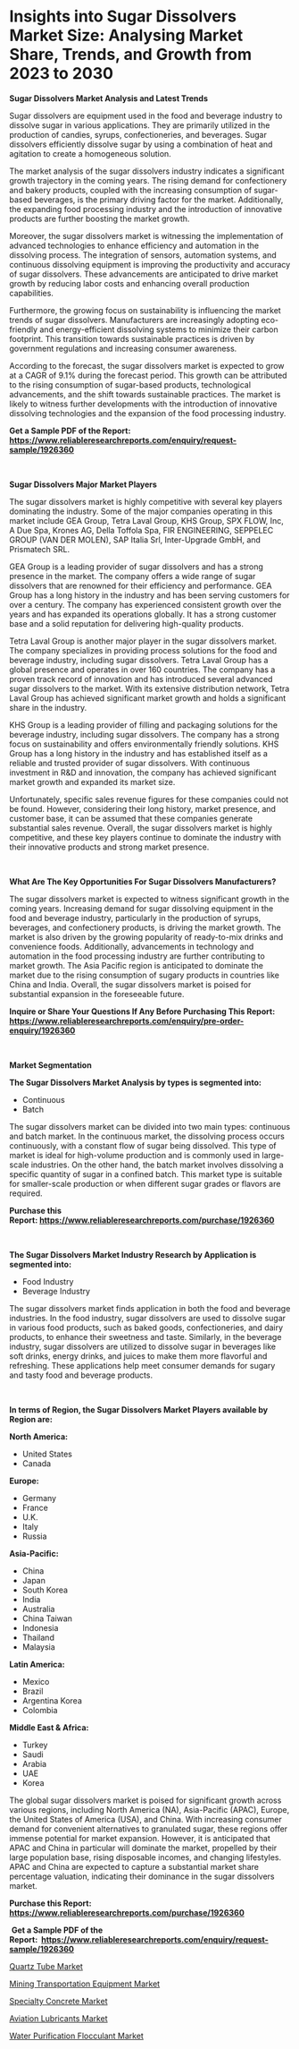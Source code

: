 <p><h1>Insights into Sugar Dissolvers Market Size: Analysing Market Share, Trends, and Growth from 2023 to 2030</h1></p><p><strong>Sugar Dissolvers Market Analysis and Latest Trends</strong></p>
<p><p>Sugar dissolvers are equipment used in the food and beverage industry to dissolve sugar in various applications. They are primarily utilized in the production of candies, syrups, confectioneries, and beverages. Sugar dissolvers efficiently dissolve sugar by using a combination of heat and agitation to create a homogeneous solution.</p><p>The market analysis of the sugar dissolvers industry indicates a significant growth trajectory in the coming years. The rising demand for confectionery and bakery products, coupled with the increasing consumption of sugar-based beverages, is the primary driving factor for the market. Additionally, the expanding food processing industry and the introduction of innovative products are further boosting the market growth.</p><p>Moreover, the sugar dissolvers market is witnessing the implementation of advanced technologies to enhance efficiency and automation in the dissolving process. The integration of sensors, automation systems, and continuous dissolving equipment is improving the productivity and accuracy of sugar dissolvers. These advancements are anticipated to drive market growth by reducing labor costs and enhancing overall production capabilities.</p><p>Furthermore, the growing focus on sustainability is influencing the market trends of sugar dissolvers. Manufacturers are increasingly adopting eco-friendly and energy-efficient dissolving systems to minimize their carbon footprint. This transition towards sustainable practices is driven by government regulations and increasing consumer awareness.</p><p>According to the forecast, the sugar dissolvers market is expected to grow at a CAGR of 9.1% during the forecast period. This growth can be attributed to the rising consumption of sugar-based products, technological advancements, and the shift towards sustainable practices. The market is likely to witness further developments with the introduction of innovative dissolving technologies and the expansion of the food processing industry.</p></p>
<p><strong>Get a Sample PDF of the Report:&nbsp; <a href="https://www.reliableresearchreports.com/enquiry/request-sample/1926360">https://www.reliableresearchreports.com/enquiry/request-sample/1926360</a></strong></p>
<p>&nbsp;</p>
<p><strong>Sugar Dissolvers Major Market Players</strong></p>
<p><p>The sugar dissolvers market is highly competitive with several key players dominating the industry. Some of the major companies operating in this market include GEA Group, Tetra Laval Group, KHS Group, SPX FLOW, Inc, A Due Spa, Krones AG, Della Toffola Spa, FIR ENGINEERING, SEPPELEC GROUP (VAN DER MOLEN), SAP Italia Srl, Inter-Upgrade GmbH, and Prismatech SRL.</p><p>GEA Group is a leading provider of sugar dissolvers and has a strong presence in the market. The company offers a wide range of sugar dissolvers that are renowned for their efficiency and performance. GEA Group has a long history in the industry and has been serving customers for over a century. The company has experienced consistent growth over the years and has expanded its operations globally. It has a strong customer base and a solid reputation for delivering high-quality products.</p><p>Tetra Laval Group is another major player in the sugar dissolvers market. The company specializes in providing process solutions for the food and beverage industry, including sugar dissolvers. Tetra Laval Group has a global presence and operates in over 160 countries. The company has a proven track record of innovation and has introduced several advanced sugar dissolvers to the market. With its extensive distribution network, Tetra Laval Group has achieved significant market growth and holds a significant share in the industry.</p><p>KHS Group is a leading provider of filling and packaging solutions for the beverage industry, including sugar dissolvers. The company has a strong focus on sustainability and offers environmentally friendly solutions. KHS Group has a long history in the industry and has established itself as a reliable and trusted provider of sugar dissolvers. With continuous investment in R&D and innovation, the company has achieved significant market growth and expanded its market size.</p><p>Unfortunately, specific sales revenue figures for these companies could not be found. However, considering their long history, market presence, and customer base, it can be assumed that these companies generate substantial sales revenue. Overall, the sugar dissolvers market is highly competitive, and these key players continue to dominate the industry with their innovative products and strong market presence.</p></p>
<p>&nbsp;</p>
<p><strong>What Are The Key Opportunities For Sugar Dissolvers Manufacturers?</strong></p>
<p><p>The sugar dissolvers market is expected to witness significant growth in the coming years. Increasing demand for sugar dissolving equipment in the food and beverage industry, particularly in the production of syrups, beverages, and confectionery products, is driving the market growth. The market is also driven by the growing popularity of ready-to-mix drinks and convenience foods. Additionally, advancements in technology and automation in the food processing industry are further contributing to market growth. The Asia Pacific region is anticipated to dominate the market due to the rising consumption of sugary products in countries like China and India. Overall, the sugar dissolvers market is poised for substantial expansion in the foreseeable future.</p></p>
<p><strong>Inquire or Share Your Questions If Any Before Purchasing This Report: <a href="https://www.reliableresearchreports.com/enquiry/pre-order-enquiry/1926360">https://www.reliableresearchreports.com/enquiry/pre-order-enquiry/1926360</a></strong></p>
<p>&nbsp;</p>
<p><strong>Market Segmentation</strong></p>
<p><strong>The Sugar Dissolvers Market Analysis by types is segmented into:</strong></p>
<p><ul><li>Continuous</li><li>Batch</li></ul></p>
<p><p>The sugar dissolvers market can be divided into two main types: continuous and batch market. In the continuous market, the dissolving process occurs continuously, with a constant flow of sugar being dissolved. This type of market is ideal for high-volume production and is commonly used in large-scale industries. On the other hand, the batch market involves dissolving a specific quantity of sugar in a confined batch. This market type is suitable for smaller-scale production or when different sugar grades or flavors are required.</p></p>
<p><strong>Purchase this Report:&nbsp;<a href="https://www.reliableresearchreports.com/purchase/1926360">https://www.reliableresearchreports.com/purchase/1926360</a></strong></p>
<p>&nbsp;</p>
<p><strong>The Sugar Dissolvers Market Industry Research by Application is segmented into:</strong></p>
<p><ul><li>Food Industry</li><li>Beverage Industry</li></ul></p>
<p><p>The sugar dissolvers market finds application in both the food and beverage industries. In the food industry, sugar dissolvers are used to dissolve sugar in various food products, such as baked goods, confectioneries, and dairy products, to enhance their sweetness and taste. Similarly, in the beverage industry, sugar dissolvers are utilized to dissolve sugar in beverages like soft drinks, energy drinks, and juices to make them more flavorful and refreshing. These applications help meet consumer demands for sugary and tasty food and beverage products.</p></p>
<p>&nbsp;</p>
<p><strong>In terms of Region, the Sugar Dissolvers Market Players available by Region are:</strong></p>
<p>
    <p> <strong> North America: </strong>
        <ul>
            <li>United States</li>
            <li>Canada</li>
        </ul>
        </p> 
    <p> <strong> Europe: </strong>
        <ul>
            <li>Germany</li>
            <li>France</li>
            <li>U.K.</li>
            <li>Italy</li>
            <li>Russia</li>
        </ul>
        </p> 
    <p> <strong> Asia-Pacific: </strong>
        <ul>
            <li>China</li>
            <li>Japan</li>
            <li>South Korea</li>
            <li>India</li>
            <li>Australia</li>
            <li>China Taiwan</li>
            <li>Indonesia</li>
            <li>Thailand</li>
            <li>Malaysia</li>
        </ul>
        </p> 
    <p> <strong> Latin America: </strong>
        <ul>
            <li>Mexico</li>
            <li>Brazil</li>
            <li>Argentina Korea</li>
            <li>Colombia</li>
        </ul>
        </p> 
    <p> <strong> Middle East & Africa: </strong>
        <ul>
            <li>Turkey</li>
            <li>Saudi</li>
            <li>Arabia</li>
            <li>UAE</li>
            <li>Korea</li>
        </ul>
    </p>
    </p>
<p><p>The global sugar dissolvers market is poised for significant growth across various regions, including North America (NA), Asia-Pacific (APAC), Europe, the United States of America (USA), and China. With increasing consumer demand for convenient alternatives to granulated sugar, these regions offer immense potential for market expansion. However, it is anticipated that APAC and China in particular will dominate the market, propelled by their large population base, rising disposable incomes, and changing lifestyles. APAC and China are expected to capture a substantial market share percentage valuation, indicating their dominance in the sugar dissolvers market.</p></p>
<p><strong>Purchase this Report: <a href="https://www.reliableresearchreports.com/purchase/1926360">https://www.reliableresearchreports.com/purchase/1926360</a></strong></p>
<p>&nbsp;<strong>Get a Sample PDF of the Report:&nbsp;&nbsp;<a href="https://www.reliableresearchreports.com/enquiry/request-sample/1926360">https://www.reliableresearchreports.com/enquiry/request-sample/1926360</a></strong></p>
<p><strong></strong></p>
<p><p><a href="https://medium.com/@bank.build.unity/quartz-tube-market-size-cagr-trends-2024-2030-0aba6ec96199">Quartz Tube Market</a></p><p><a href="https://github.com/tamvrosiya/Market-Research-Report-List-1/blob/main/mining-transportation-equipment-market.md">Mining Transportation Equipment Market</a></p><p><a href="https://medium.com/@flee.calm.mark/decoding-specialty-concrete-market-metrics-market-share-trends-and-growth-patterns-de11e91a2f12">Specialty Concrete Market</a></p><p><a href="https://medium.com/@earn.only.flood/aviation-lubricants-market-insights-into-market-cagr-market-trends-and-growth-strategies-248e31ef7af9">Aviation Lubricants Market</a></p><p><a href="https://github.com/gaydyna/Market-Research-Report-List-1/blob/main/water-purification-flocculant-market.md">Water Purification Flocculant Market</a></p></p>